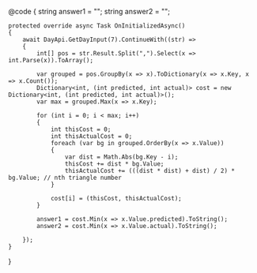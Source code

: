 @code
{
    string answer1 = "";
    string answer2 = "";

    protected override async Task OnInitializedAsync()
    {
        await DayApi.GetDayInput(7).ContinueWith((str) =>
        {
            int[] pos = str.Result.Split(",").Select(x => int.Parse(x)).ToArray();

            var grouped = pos.GroupBy(x => x).ToDictionary(x => x.Key, x => x.Count());
            Dictionary<int, (int predicted, int actual)> cost = new Dictionary<int, (int predicted, int actual)>();
            var max = grouped.Max(x => x.Key);

            for (int i = 0; i < max; i++)
            {
                int thisCost = 0;
                int thisActualCost = 0;
                foreach (var bg in grouped.OrderBy(x => x.Value))
                {
                    var dist = Math.Abs(bg.Key - i);
                    thisCost += dist * bg.Value;
                    thisActualCost += (((dist * dist) + dist) / 2) * bg.Value; // nth triangle number
                }

                cost[i] = (thisCost, thisActualCost);
            }

            answer1 = cost.Min(x => x.Value.predicted).ToString();
            answer2 = cost.Min(x => x.Value.actual).ToString();

        });
    }
}
